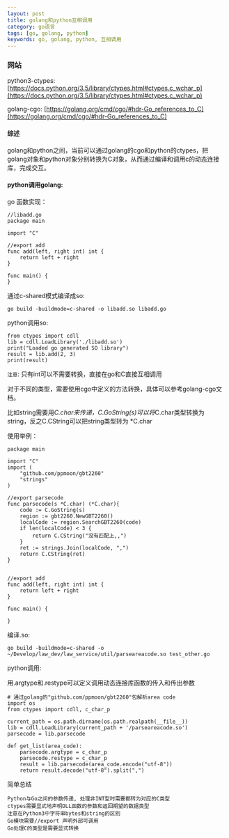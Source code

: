 ```yaml
---
layout: post
title: golang和python互相调用
category: go语言
tags: [go, golang, python]
keywords: go, golang, python, 互相调用
---
```



### 网站

python3-ctypes: [https://docs.python.org/3.5/library/ctypes.html#ctypes.c_wchar_p](https://docs.python.org/3.5/library/ctypes.html#ctypes.c_wchar_p)

golang-cgo: [https://golang.org/cmd/cgo/#hdr-Go_references_to_C](https://golang.org/cmd/cgo/#hdr-Go_references_to_C)

#### 综述
golang和python之间，当前可以通过golang的cgo和python的ctypes，把golang对象和python对象分别转换为C对象，从而通过编译和调用c的动态连接库，完成交互。

#### python调用golang:
go 函数实现：
```
//libadd.go
package main

import "C"

//export add
func add(left, right int) int {
    return left + right
}

func main() {
}
```
通过c-shared模式编译成so:
```
go build -buildmode=c-shared -o libadd.so libadd.go
```
python调用so:
```
from ctypes import cdll
lib = cdll.LoadLibrary('./libadd.so')
print("Loaded go generated SO library")
result = lib.add(2, 3)
print(result)
```
`注意`: 只有int可以不需要转换，直接在go和C直接互相调用

对于不同的类型，需要使用cgo中定义的方法转换，具体可以参考golang-cgo文档。

比如string需要用*C.char来传递，C.GoString(s)可以将*C.char类型转换为string，反之C.CString可以把string类型转为 *C.char

使用举例：
```
package main

import "C"
import (
	"github.com/ppmoon/gbt2260"
	"strings"
)

//export parsecode
func parsecode(s *C.char) (*C.char){
	code := C.GoString(s)
	region := gbt2260.NewGBT2260()
	localCode := region.SearchGBT2260(code)
	if len(localCode) < 3 {
		return C.CString("没有匹配上,,")
	}
	ret := strings.Join(localCode, ",")
	return C.CString(ret)
}


//export add
func add(left, right int) int {
	return left + right
}

func main() {

}
```
编译.so:
```
go build -buildmode=c-shared -o ~/Develop/law_dev/law_service/util/parseareacode.so test_other.go
```
python调用:

用.argtype和.restype可以定义调用动态连接库函数的传入和传出参数
```
# 通过golang的"github.com/ppmoon/gbt2260"包解析area code
import os
from ctypes import cdll, c_char_p

current_path = os.path.dirname(os.path.realpath(__file__))
lib = cdll.LoadLibrary(current_path + '/parseareacode.so')
parsecode = lib.parsecode

def get_list(area_code):
    parsecode.argtype = c_char_p
    parsecode.restype = c_char_p
    result = lib.parsecode(area_code.encode("utf-8"))
    return result.decode("utf-8").split(",")
```
简单总结
```
Python与Go之间的参数传递, 处理非INT型时需要都转为对应的C类型
ctypes需要显式地声明DLL函数的参数和返回期望的数据类型
注意在Python3中字符串bytes和string的区别
Go模块需要//export 声明外部可调用
Go处理C的类型是需要显式转换
```